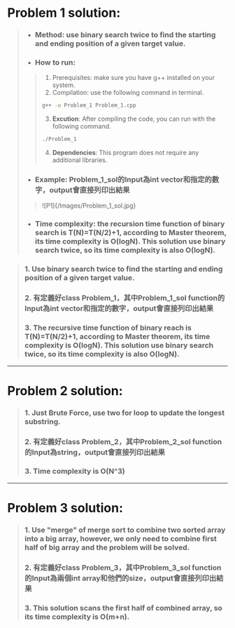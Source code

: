 # Problem 1 solution:
>* ### **Method**: use binary search twice to find the starting and ending position of a given target value.
>
>* ### **How to run**:
>> 1.	Prerequisites: make sure you have g++ installed on your system.
>> 2.	Compilation: use the following command in terminal.
>>```bash
>>g++ -o Problem_1 Problem_1.cpp
>>```
>> 3.	**Excution**: After compiling the code, you can run with the following command.
>>```bash
>>./Problem_1
>>```
>> 4.	**Dependencies**: This program does not require any additional libraries.
> 
>*	### **Example**: Problem_1_sol的Input為int vector和指定的數字，output會直接列印出結果
>> ![P1]{/Images/Problem_1_sol.jpg}
>
>*	### **Time complexity**: the recursion time function of binary search is T(N)=T(N/2)+1, according to Master theorem, its time complexity is O(logN). This solution use binary search twice, so its time complexity is also O(logN).


>### 1. Use binary search twice to find the starting and ending position of a given target value.
>### 2. 有定義好class Problem_1，其中Problem_1_sol function的Input為int vector和指定的數字，output會直接列印出結果
>### 3. The recursive time function of binary reach is T(N)=T(N/2)+1, according to Master theorem, its time complexity is O(logN). This solution use binary search twice, so its time complexity is also O(logN).

---
# Problem 2 solution:
>### 1. Just Brute Force, use two for loop to update the longest substring.
>### 2. 有定義好class Problem_2，其中Problem_2_sol function的Input為string，output會直接列印出結果
>### 3. Time complexity is O(N^3)

---
# Problem 3 solution:
>### 1. Use "merge" of merge sort to combine two sorted array into a big array, however, we only need to combine first half of big array and the problem will be solved.
>### 2. 有定義好class Problem_3，其中Problem_3_sol function的Input為兩個int array和他們的size，output會直接列印出結果
>### 3. This solution scans the first half of combined array, so its time complexity is O(m+n).
